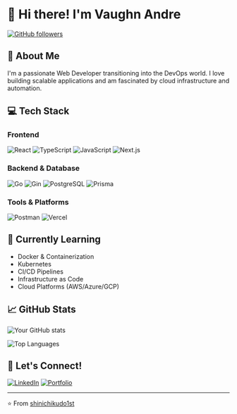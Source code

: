 # 👋 Hi there! I'm Vaughn Andre

[![GitHub followers](https://img.shields.io/github/followers/shinichikudo1st?label=Follow&style=social)](https://github.com/shinichikudo1st)

## 🚀 About Me
I'm a passionate Web Developer transitioning into the DevOps world. I love building scalable applications and am fascinated by cloud infrastructure and automation.

## 💻 Tech Stack

### Frontend
![React](https://img.shields.io/badge/React-20232A?style=for-the-badge&logo=react&logoColor=61DAFB)
![TypeScript](https://img.shields.io/badge/TypeScript-007ACC?style=for-the-badge&logo=typescript&logoColor=white)
![JavaScript](https://img.shields.io/badge/JavaScript-F7DF1E?style=for-the-badge&logo=javascript&logoColor=black)
![Next.js](https://img.shields.io/badge/Next.js-000000?style=for-the-badge&logo=next.js&logoColor=white)

### Backend & Database
![Go](https://img.shields.io/badge/Go-00ADD8?style=for-the-badge&logo=go&logoColor=white)
![Gin](https://img.shields.io/badge/Gin-00ADD8?style=for-the-badge&logo=go&logoColor=white)
![PostgreSQL](https://img.shields.io/badge/PostgreSQL-316192?style=for-the-badge&logo=postgresql&logoColor=white)
![Prisma](https://img.shields.io/badge/Prisma-2D3748?style=for-the-badge&logo=prisma&logoColor=white)

### Tools & Platforms
![Postman](https://img.shields.io/badge/Postman-FF6C37?style=for-the-badge&logo=postman&logoColor=white)
![Vercel](https://img.shields.io/badge/Vercel-000000?style=for-the-badge&logo=vercel&logoColor=white)

## 🌱 Currently Learning
- Docker & Containerization
- Kubernetes
- CI/CD Pipelines
- Infrastructure as Code
- Cloud Platforms (AWS/Azure/GCP)

## 📈 GitHub Stats

![Your GitHub stats](https://github-readme-stats.vercel.app/api?username=shinichikudo1st&show_icons=true&theme=radical)

![Top Languages](https://github-readme-stats.vercel.app/api/top-langs/?username=shinichikudo1st&layout=compact&theme=radical)

## 🤝 Let's Connect!
[![LinkedIn](https://img.shields.io/badge/LinkedIn-0077B5?style=for-the-badge&logo=linkedin&logoColor=white)](Your-LinkedIn-URL)
[![Portfolio](https://img.shields.io/badge/Portfolio-000000?style=for-the-badge&logo=About.me&logoColor=white)](Your-Portfolio-URL)

---
⭐️ From [shinichikudo1st](https://github.com/shinichikudo1st)
